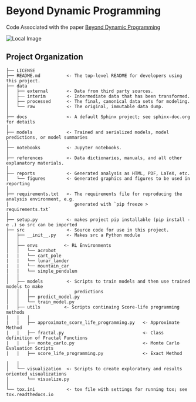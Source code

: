 Beyond Dynamic Programming
==============================

Code Associated with the paper [Beyond Dynamic Programming](https://arxiv.org/abs/2306.15029)

![Local Image](./visualization/fractal_image_1.jpeg)


Project Organization
------------

    ├── LICENSE
    ├── README.md          <- The top-level README for developers using this project.
    ├── data
    │   ├── external       <- Data from third party sources.
    │   ├── interim        <- Intermediate data that has been transformed.
    │   ├── processed      <- The final, canonical data sets for modeling.
    │   └── raw            <- The original, immutable data dump.
    │
    ├── docs               <- A default Sphinx project; see sphinx-doc.org for details
    │
    ├── models             <- Trained and serialized models, model predictions, or model summaries
    │
    ├── notebooks          <- Jupyter notebooks.
    │
    ├── references         <- Data dictionaries, manuals, and all other explanatory materials.
    │
    ├── reports            <- Generated analysis as HTML, PDF, LaTeX, etc.
    │   └── figures        <- Generated graphics and figures to be used in reporting
    │
    ├── requirements.txt   <- The requirements file for reproducing the analysis environment, e.g.
    │                         generated with `pip freeze > requirements.txt`
    │
    ├── setup.py           <- makes project pip installable (pip install -e .) so src can be imported
    ├── src                <- Source code for use in this project.
    │   ├── __init__.py    <- Makes src a Python module
    │   │
    │   ├── envs          <- RL Environments
    │   │   └── acrobot
    |   |   └── cart_pole
    |   |   └── lunar_lander
    |   |   └── mountain_car
    |   |   └── simple_pendulum
    │   │
    │   ├── models         <- Scripts to train models and then use trained models to make
    │   │   │                 predictions
    │   │   ├── predict_model.py
    │   │   └── train_model.py
    |   ├── utils         <- Scripts continaing Score-life programming methods
    |   |   |
    |   |   ├── approximate_score_life_programming.py   <- Approximate Method
    |   |   ├── fractal.py                              <- Class definition of Fractal Functions
    |   |   ├── monte_carlo.py                          <- Monte Carlo Evaluation Scripts
    |   |   ├── score_life_programming.py               <- Exact Method

    │   │
    │   └── visualization  <- Scripts to create exploratory and results oriented visualizations
    │       └── visualize.py
    │
    └── tox.ini            <- tox file with settings for running tox; see tox.readthedocs.io



